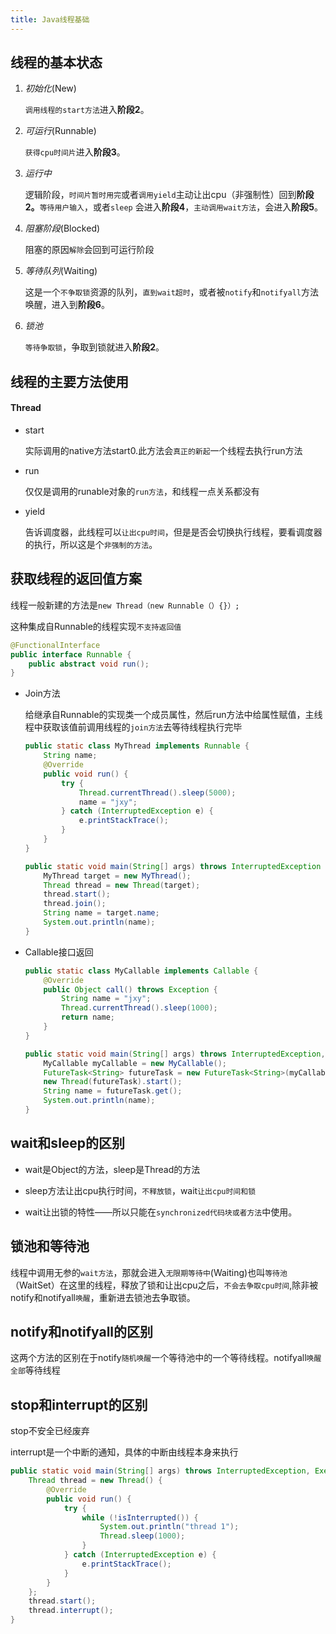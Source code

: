 ```yaml
---
title: Java线程基础
---
```

## 线程的基本状态

1. *初始化*(New)

   `调用线程的start方法`进入**阶段2**。

1. *可运行*(Runnable)

   `获得cpu时间片`进入**阶段3**。

1. *运行中*

   逻辑阶段，`时间片暂时用完`或者`调用yield`主动让出cpu（非强制性）回到**阶段2。**`等待用户输入`，或者`sleep` 会进入**阶段4**，`主动调用wait方法`，会进入**阶段5**。

1. *阻塞阶段*(Blocked)

   阻塞的原因`解除`会回到可运行阶段

1. *等待队列*(Waiting)

   这是一个`不争取锁`资源的队列，`直到wait超时`，或者被`notify`和`notifyall`方法唤醒，进入到**阶段6**。

1. *锁池*

   `等待争取锁`，争取到锁就进入**阶段2**。

## 线程的主要方法使用

#### Thread

- start

  实际调用的native方法start0.此方法会`真正的新起`一个线程去执行run方法

- run

  仅仅是调用的runable对象的`run方法`，和线程一点关系都没有

- yield

  告诉调度器，此线程可以`让出cpu时间`，但是是否会切换执行线程，要看调度器的执行，所以这是个`非强制的方法`。

## 获取线程的返回值方案

线程一般新建的方法是`new Thread（new Runnable（）{}）;`

这种集成自Runnable的线程实现`不支持返回值`

```java
@FunctionalInterface
public interface Runnable {
    public abstract void run();
}
```

- Join方法

  给继承自Runnable的实现类一个成员属性，然后run方法中给属性赋值，主线程中获取该值前调用线程的`join方法`去等待线程执行完毕

  ```java
  public static class MyThread implements Runnable {
      String name;
      @Override
      public void run() {
          try {
              Thread.currentThread().sleep(5000);
              name = "jxy";
          } catch (InterruptedException e) {
              e.printStackTrace();
          }
      }
  }
  ```

  ```java
  public static void main(String[] args) throws InterruptedException {
      MyThread target = new MyThread();
      Thread thread = new Thread(target);
      thread.start();
      thread.join();
      String name = target.name;
      System.out.println(name);
  }
  ```

- Callable接口返回

  ```java
  public static class MyCallable implements Callable {
      @Override
      public Object call() throws Exception {
          String name = "jxy";
          Thread.currentThread().sleep(1000);
          return name;
      }
  }
  ```

  ```java
  public static void main(String[] args) throws InterruptedException, ExecutionException {
      MyCallable myCallable = new MyCallable();
      FutureTask<String> futureTask = new FutureTask<String>(myCallable);
      new Thread(futureTask).start();
      String name = futureTask.get();
      System.out.println(name);
  }
  ```

## wait和sleep的区别

- wait是Object的方法，sleep是Thread的方法

- sleep方法让出cpu执行时间，`不释放锁`，wait`让出cpu时间和锁`

- wait让出锁的特性——所以只能在`synchronized代码块或者方法`中使用。

## 锁池和等待池

线程中调用无参的`wait方法`，那就会进入`无限期等待中`(Waiting)也叫`等待池`（WaitSet）在这里的线程，释放了锁和让出cpu之后，`不会去争取cpu时间`,除非被notify和notifyall`唤醒`，重新进去锁池去争取锁。

## notify和notifyall的区别

这两个方法的区别在于notify`随机唤醒`一个等待池中的一个等待线程。notifyall`唤醒全部`等待线程

## stop和interrupt的区别

stop不安全已经废弃

interrupt是一个中断的通知，具体的中断由线程本身来执行

```java
public static void main(String[] args) throws InterruptedException, ExecutionException {
    Thread thread = new Thread() {
        @Override
        public void run() {
            try {
                while (!isInterrupted()) {
                    System.out.println("thread 1");
                    Thread.sleep(1000);
                }
            } catch (InterruptedException e) {
                e.printStackTrace();
            }
        }
    };
    thread.start();
    thread.interrupt();
}
```